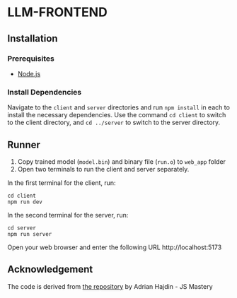 # LLM-FRONTEND

## Installation

### Prerequisites
- [Node.js](https://nodejs.org/)

### Install Dependencies
Navigate to the `client` and `server` directories and run `npm install` in each to install the necessary dependencies. 
Use the command `cd client` to switch to the client directory, and `cd ../server` to switch to the server directory.

## Runner
1. Copy trained model (`model.bin`) and binary file (`run.o`) to `web_app` folder
2. Open two terminals to run the client and server separately. 

In the first terminal for the client, run:
```shell
cd client
npm run dev
```

In the second terminal for the server, run:

```shell
cd server
npm run server

```
Open your web browser and enter the following URL http://localhost:5173

## Acknowledgement
The code is derived from [the repository](https://github.com/adrianhajdin/project_openai_codex) by Adrian Hajdin - JS Mastery
